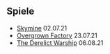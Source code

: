 ## Spiele
 - [Skymine](Campaign%20Log.md#szenario-1--skymine) 02.07.21
 - [Overgrown Factory](Campaign%20Log.md#szenario-2--overgrown-factory) 23.07.21  
 - [The Derelict Warship](Campaign%20Log.md#szenario-3--the-derelict-warship) 06.08.21
